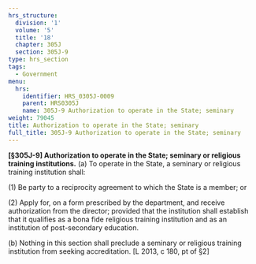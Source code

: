 ```yaml
---
hrs_structure:
  division: '1'
  volume: '5'
  title: '18'
  chapter: 305J
  section: 305J-9
type: hrs_section
tags:
  - Government
menu:
  hrs:
    identifier: HRS_0305J-0009
    parent: HRS0305J
    name: 305J-9 Authorization to operate in the State; seminary
weight: 79045
title: Authorization to operate in the State; seminary
full_title: 305J-9 Authorization to operate in the State; seminary
---
```

**[§305J-9] Authorization to operate in the State; seminary or religious training institutions.** (a) To operate in the State, a seminary or religious training institution shall:

(1) Be party to a reciprocity agreement to which the State is a member; or

(2) Apply for, on a form prescribed by the department, and receive authorization from the director; provided that the institution shall establish that it qualifies as a bona fide religious training institution and as an institution of post-secondary education.

(b) Nothing in this section shall preclude a seminary or religious training institution from seeking accreditation. [L 2013, c 180, pt of §2]